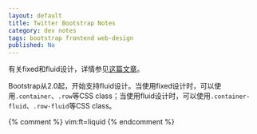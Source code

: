 ```yaml
---
layout: default
title: Twitter Bootstrap Notes
category: dev notes 
tags: bootstrap frontend web-design
published: No
---
```


有关fixed和fluid设计，详情参见[这篇文章][fixed-vs-fluid-vs-elastic]。

Bootstrap从2.0起，开始支持fluid设计。当使用fixed设计时，可以使用`.container`、`.row`等CSS class；当使用fluid设计时，可以使用`.container-fluid`、`.row-fluid`等CSS class。

[fixed-vs-fluid-vs-elastic]: http://coding.smashingmagazine.com/2009/06/02/fixed-vs-fluid-vs-elastic-layout-whats-the-right-one-for-you/

{% comment %}
vim:ft=liquid
{% endcomment %}
